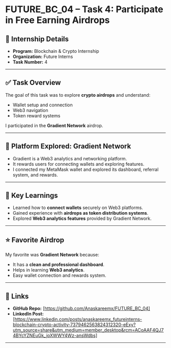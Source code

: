 # FUTURE_BC_04 – Task 4: Participate in Free Earning Airdrops  

## 📌 Internship Details  
- **Program:** Blockchain & Crypto Internship  
- **Organization:** Future Interns  
- **Task Number:** 4  

---

## ✅ Task Overview  
The goal of this task was to explore **crypto airdrops** and understand:  
- Wallet setup and connection  
- Web3 navigation  
- Token reward systems  

I participated in the **Gradient Network** airdrop.  

---

## 🔧 Platform Explored: Gradient Network  
- Gradient is a Web3 analytics and networking platform.  
- It rewards users for connecting wallets and exploring features.  
- I connected my MetaMask wallet and explored its dashboard, referral system, and rewards.  

---

## 🎯 Key Learnings  
- Learned how to **connect wallets** securely on Web3 platforms.  
- Gained experience with **airdrops as token distribution systems**.  
- Explored **Web3 analytics features** provided by Gradient Network.  

---

## ⭐ Favorite Airdrop  
My favorite was **Gradient Network** because:  
- It has a **clean and professional dashboard**.  
- Helps in learning **Web3 analytics**.  
- Easy wallet connection and rewards system.  

---

## 🔗 Links  
- **GitHub Repo:** [https://github.com/Anaskareemx/FUTURE_BC_04]  
- **LinkedIn Post:** [https://www.linkedin.com/posts/anaskareemx_futureinterns-blockchain-crypto-activity-7379462563824312320-eExy?utm_source=share&utm_medium=member_desktop&rcm=ACoAAF4QJ74BYcYZNEuGk_joXWWY4Wz-ansWdbs] 

---
